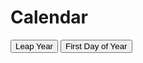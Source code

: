 <h1>Calendar</h1>

<button onclick="isLeapYear()">Leap Year</button>
<button onclick="firstDayOfYear()">First Day of Year</button>

<div id="year">
</div>



<script>
 
  function isLeapYear() {

    <input type="number" id="yearInput"></input>
    <button onclick="firstDayOfYear(document.getElementById('yearInput').value)">Send</button>

    document.getElementById("year").innerHTML = "";

    let title = document.createElement("p");
    title.appendChild(document.createTextNode("Year:"));
    document.getElementById("yearCalendar").appendChild(title);

    let yearText = document.createElement("INPUT");
    yearText.setAttribute("id", "yearTextBoxId");
    yearText.setAttribute("type", "text"); 
    document.getElementById("yearCalendar").appendChild(yearText);

    let yearFactsButton = document.createElement("BUTTON");
    //yearFactsButton.setAttribute("id", "yearFactsButtonId");
    yearFactsButton.appendChild(document.createTextNode("Get facts")); 
    // API stuff
    yearFactsButton.onclick = function() {
      document.getElementById("yearCalendarHTMLInfo").innerHTML = "";

      let yearInput = document.getElementById("yearTextBoxId").value;

      const urlStart = "https://hetvitrivedi.tk/api/calendar/";
      let url = urlStart + "isLeapYear/" + yearInput;

      console.log(url); 

      fetch(url)
        .then(res => res.json())
        .then(data => {
          console.log(data);

          let yearInfo = document.createElement("p");
          yearInfo.appendChild(document.createTextNode("Leap Year? "));
          yearInfo.appendChild(document.createTextNode(data.isLeapYear));
          document.getElementById("yearCalendarHTMLInfo").appendChild(yearInfo);
        
        })

          // 2nd API endpoint
          url = urlStart + "firstDayOfYear/" + yearInput;

          console.log(url); 

          fetch(url)
            .then(res => res.json())
            .then(data => {
              console.log(data);
              
              let yearInfo = document.createElement("p");
              yearInfo.appendChild(document.createTextNode("First day of year: "));
              yearInfo.appendChild(document.createTextNode(data.firstDayOfYear));
              document.getElementById("yearCalendarHTMLInfo").appendChild(yearInfo);
            
            })
    };
    // add button to HTML
    document.getElementById("yearCalendar").appendChild(yearFactsButton);


    
  }    
  
</script>